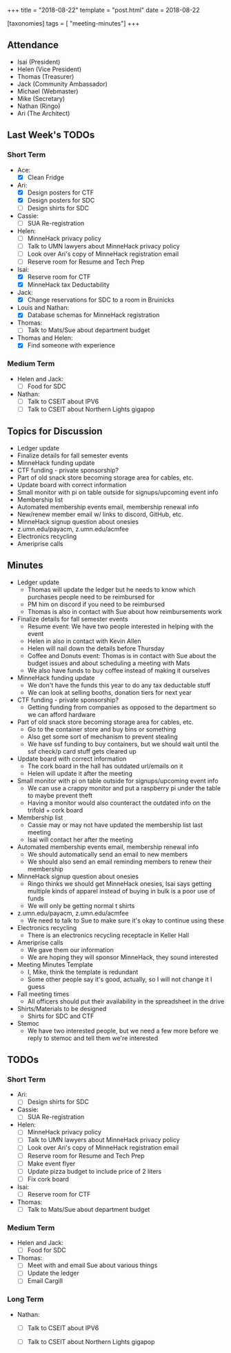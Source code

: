 +++
title = "2018-08-22"
template = "post.html"
date = 2018-08-22

[taxonomies]
tags = [ "meeting-minutes"]
+++

## Attendance
 - Isai      (President)
 - Helen     (Vice President)
 - Thomas    (Treasurer)
 - Jack      (Community Ambassador)
 - Michael   (Webmaster)
 - Mike      (Secretary)
 - Nathan    (Ringo)
 - Ari       (The Architect)

## Last Week's TODOs
### Short Term
 - Ace:
   - [x] Clean Fridge
 - Ari:
   - [x] Design posters for CTF
   - [x] Design posters for SDC
   - [ ] Design shirts for SDC
 - Cassie:
   - [ ] SUA Re-registration
 - Helen:
   - [ ] MinneHack privacy policy
   - [ ] Talk to UMN lawyers about MinneHack privacy policy
   - [ ] Look over Ari's copy of MinneHack registration email
   - [ ] Reserve room for Resume and Tech Prep
 - Isai:
   - [x] Reserve room for CTF
   - [x] MinneHack tax Deductability
 - Jack:
   - [x] Change reservations for SDC to a room in Bruinicks
 - Louis and Nathan:
   - [x] Database schemas for MinneHack registration
 - Thomas:
   - [ ] Talk to Mats/Sue about department budget
 - Thomas and Helen:
   - [x] Find someone with experience

### Medium Term
 - Helen and Jack:
   - [ ] Food for SDC
 - Nathan:
   - [ ] Talk to CSEIT about IPV6
   - [ ] Talk to CSEIT about Northern Lights gigapop

## Topics for Discussion
 - Ledger update
 - Finalize details for fall semester events
 - MinneHack funding update
 - CTF funding - private sponsorship?
 - Part of old snack store becoming storage area for cables, etc.
 - Update board with correct information
 - Small monitor with pi on table outside for signups/upcoming event info
 - Membership list
 - Automated membership events email, membership renewal info
 - New/renew member email w/ links to discord, GitHub, etc.
 - MinneHack signup question about onesies
 - z.umn.edu/payacm, z.umn.edu/acmfee
 - Electronics recycling
 - Ameriprise calls

## Minutes
 - Ledger update
   - Thomas will update the ledger but he needs to know which purchases people need to be reimbursed for
   - PM him on discord if you need to be reimbursed
   - Thomas is also in contact with Sue about how reimbursements work
 - Finalize details for fall semester events
   - Resume event: We have two people interested in helping with the event
   - Helen in also in contact with Kevin Allen
   - Helen will nail down the details before Thursday
   - Coffee and Donuts event: Thomas is in contact with Sue about the budget issues and about scheduling a meeting with Mats
   - We also have funds to buy coffee instead of making it ourselves
 - MinneHack funding update
   - We don't have the funds this year to do any tax deductable stuff
   - We can look at selling booths, donation tiers for next year
 - CTF funding - private sponsorship?
   - Getting funding from companies as opposed to the department so we can afford hardware
 - Part of old snack store becoming storage area for cables, etc.
   - Go to the container store and buy bins or something
   - Also get some sort of mechanism to prevent stealing
   - We have ssf funding to buy containers, but we should wait until the ssf check/p card stuff gets cleared up
 - Update board with correct information
   - The cork board in the hall has outdated url/emails on it
   - Helen will update it after the meeting
 - Small monitor with pi on table outside for signups/upcoming event info
   - We can use a crappy monitor and put a raspberry pi under the table to maybe prevent theft
   - Having a monitor would also counteract the outdated info on the trifold + cork board
 - Membership list
   - Cassie may or may not have updated the membership list last meeting
   - Isai will contact her after the meeting
 - Automated membership events email, membership renewal info
   - We should automatically send an email to new members
   - We should also send an email reminding members to renew their membership
 - MinneHack signup question about onesies
   - Ringo thinks we should get MinneHack onesies, Isai says getting multiple kinds of apparel instead of buying in bulk is a poor use of funds
   - We will only be getting normal t shirts
 - z.umn.edu/payacm, z.umn.edu/acmfee
   - We need to talk to Sue to make sure it's okay to continue using these
 - Electronics recycling
   - There is an electronics recycling receptacle in Keller Hall
 - Ameriprise calls
   - We gave them our information
   - We are hoping they will sponsor MinneHack, they sound interested
 - Meeting Minutes Template
   - I, Mike, think the template is redundant
   - Some other people say it's good, actually, so I will not change it I guess
 - Fall meeting times
   - All officers should put their availability in the spreadsheet in the drive
 - Shirts/Materials to be designed
   - Shirts for SDC and CTF
 - Stemoc
   - We have two interested people, but we need a few more before we reply to stemoc and tell them we're interested

## TODOs
### Short Term
 - Ari:
   - [ ] Design shirts for SDC
 - Cassie:
   - [ ] SUA Re-registration
 - Helen:
   - [ ] MinneHack privacy policy
   - [ ] Talk to UMN lawyers about MinneHack privacy policy
   - [ ] Look over Ari's copy of MinneHack registration email
   - [ ] Reserve room for Resume and Tech Prep
   - [ ] Make event flyer
   - [ ] Update pizza budget to include price of 2 liters
   - [ ] Fix cork board
 - Isai:
   - [ ] Reserve room for CTF
 - Thomas:
   - [ ] Talk to Mats/Sue about department budget

### Medium Term
 - Helen and Jack:
   - [ ] Food for SDC
 - Thomas:
   - [ ] Meet with and email Sue about various things
   - [ ] Update the ledger
   - [ ] Email Cargill

### Long Term
 - Nathan:
   - [ ] Talk to CSEIT about IPV6
   - [ ] Talk to CSEIT about Northern Lights gigapop

